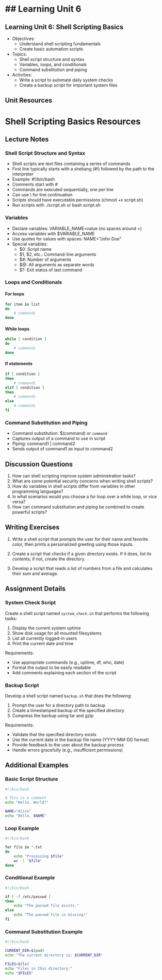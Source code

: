 # ## Learning Unit 6

## Learning Unit 6: Shell Scripting Basics
- Objectives:
  * Understand shell scripting fundamentals
  * Create basic automation scripts
- Topics:
  * Shell script structure and syntax
  * Variables, loops, and conditionals
  * Command substitution and piping
- Activities:
  * Write a script to automate daily system checks
  * Create a backup script for important system files

## Unit Resources

# Shell Scripting Basics Resources

## Lecture Notes

### Shell Script Structure and Syntax

- Shell scripts are text files containing a series of commands
- First line typically starts with a shebang (#!) followed by the path to the interpreter
- Example: #!/bin/bash
- Comments start with #
- Commands are executed sequentially, one per line
- Can use \ for line continuation
- Scripts should have executable permissions (chmod +x script.sh)
- Run scripts with ./script.sh or bash script.sh

### Variables

- Declare variables: VARIABLE_NAME=value (no spaces around =)
- Access variables with $VARIABLE_NAME
- Use quotes for values with spaces: NAME="John Doe"
- Special variables:
  - $0: Script name
  - $1, $2, etc.: Command-line arguments
  - $#: Number of arguments
  - $@: All arguments as separate words
  - $?: Exit status of last command

### Loops and Conditionals

#### For loops
```bash
for item in list
do
    # commands
done
```

#### While loops
```bash
while [ condition ]
do
    # commands
done
```

#### If statements
```bash
if [ condition ]
then
    # commands
elif [ condition ]
then
    # commands
else
    # commands
fi
```

### Command Substitution and Piping

- Command substitution: $(command) or `command`
- Captures output of a command to use in script
- Piping: command1 | command2
- Sends output of command1 as input to command2

## Discussion Questions

1. How can shell scripting improve system administration tasks?
2. What are some potential security concerns when writing shell scripts?
3. How do variables in shell scripts differ from variables in other programming languages?
4. In what scenarios would you choose a for loop over a while loop, or vice versa?
5. How can command substitution and piping be combined to create powerful scripts?

## Writing Exercises

1. Write a shell script that prompts the user for their name and favorite color, then prints a personalized greeting using those inputs.

2. Create a script that checks if a given directory exists. If it does, list its contents; if not, create the directory.

3. Develop a script that reads a list of numbers from a file and calculates their sum and average.

## Assignment Details

### System Check Script

Create a shell script named `system_check.sh` that performs the following tasks:
1. Display the current system uptime
2. Show disk usage for all mounted filesystems
3. List all currently logged-in users
4. Print the current date and time

Requirements:
- Use appropriate commands (e.g., uptime, df, who, date)
- Format the output to be easily readable
- Add comments explaining each section of the script

### Backup Script

Develop a shell script named `backup.sh` that does the following:
1. Prompt the user for a directory path to backup
2. Create a timestamped backup of the specified directory
3. Compress the backup using tar and gzip

Requirements:
- Validate that the specified directory exists
- Use the current date in the backup file name (YYYY-MM-DD format)
- Provide feedback to the user about the backup process
- Handle errors gracefully (e.g., insufficient permissions)

## Additional Examples

### Basic Script Structure
```bash
#!/bin/bash

# This is a comment
echo "Hello, World!"

NAME="Alice"
echo "Hello, $NAME"
```

### Loop Example
```bash
#!/bin/bash

for file in *.txt
do
    echo "Processing $file"
    wc -l "$file"
done
```

### Conditional Example
```bash
#!/bin/bash

if [ -f /etc/passwd ]
then
    echo "The passwd file exists."
else
    echo "The passwd file is missing!"
fi
```

### Command Substitution Example
```bash
#!/bin/bash

CURRENT_DIR=$(pwd)
echo "The current directory is: $CURRENT_DIR"

FILES=$(ls)
echo "Files in this directory:"
echo "$FILES"
```